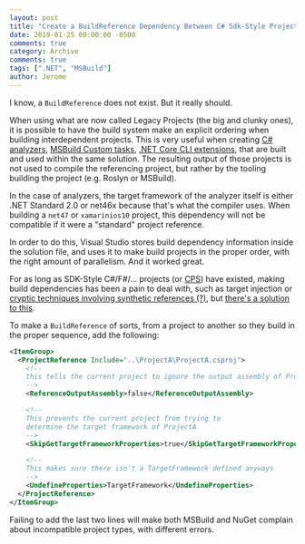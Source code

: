 ```yaml
---
layout: post
title: "Create a BuildReference Dependency Between C# Sdk-Style Projects"
date: 2019-01-25 00:00:00 -0500
comments: true
category: Archive
comments: true
tags: [".NET", "MSBuild"]
author: Jerome
---
```


I know, a `BuildReference` does not exist. But it really should.

<!-- more -->

When using what are now called Legacy Projects (the big and clunky ones), it is possible to have the build system make an explicit ordering when building interdependent projects. This is very useful when creating [C# analyzers](https://github.com/nventive/Uno/blob/master/src/Uno.Analyzers/UnoNotImplementedAnalyzer.cs), [MSBuild Custom tasks](https://docs.microsoft.com/en-us/visualstudio/msbuild/task-writing?view=vs-2017), [.NET Core CLI extensions](https://docs.microsoft.com/en-us/dotnet/core/tools/extensibility), that are built and used within the same solution. The resulting output of those projects is not used to compile the referencing project, but rather by the tooling building the project (e.g. Roslyn or MSBuild).

In the case of analyzers, the target framework of the analyzer itself is either .NET Standard 2.0 or net46x because that's what the compiler uses. When building a `net47` or `xamarinios10` project, this dependency will not be compatible if it were a "standard" project reference.

In order to do this, Visual Studio stores build dependency information inside the solution file, and uses it to make build projects in the proper order, with the right amount of parallelism. And it worked great.

For as long as SDK-Style C#/F#/... projects (or [CPS](https://github.com/dotnet/project-system)) have existed, making build dependencies has been a pain to deal with, such as target injection or [cryptic techniques involving synthetic references (?)](https://github.com/Microsoft/msbuild/issues/3626#issuecomment-413889441), but [there's a solution to this](https://github.com/Microsoft/msbuild/issues/2274#issuecomment-426661962).

To make a `BuildReference` of sorts, from a project to another so they build in the proper sequence, add the following:

```xml
<ItemGroup>
  <ProjectReference Include="..\ProjectA\ProjectA.csproj">
    <!-- 
    this tells the current project to ignore the output assembly of ProjectA 
    -->
    <ReferenceOutputAssembly>false</ReferenceOutputAssembly>

    <!-- 
    This prevents the current project from trying to 
    determine the target framework of ProjectA
    -->
    <SkipGetTargetFrameworkProperties>true</SkipGetTargetFrameworkProperties>

    <!-- 
    This makes sure there isn't a TargetFramework defined anyways 
    -->
    <UndefineProperties>TargetFramework</UndefineProperties>
  </ProjectReference>
</ItemGroup>
```

Failing to add the last two lines will make both MSBuild and NuGet complain about incompatible project types, with different errors.